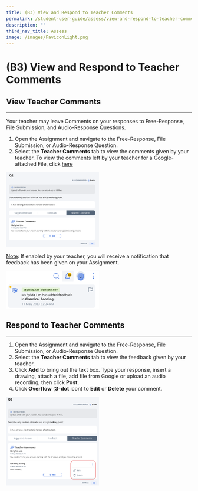 ```yaml
---
title: (B3) View and Respond to Teacher Comments
permalink: /student-user-guide/assess/view-and-respond-to-teacher-comments/
description: ""
third_nav_title: Assess
image: /images/FaviconLight.png
---
```

<h1 id="-3-view-and-respond-to-teacher-comments">(B3) View and Respond to Teacher Comments</h1>
<h2>View Teacher Comments</h2>
<hr>
<p>Your teacher may leave Comments on your responses to Free-Response, File Submission, and Audio-Response Questions.</p>
<ol>
<li>Open the Assignment and navigate to the Free-Response, File Submission, or Audio-Response Question.</li>
<li>Select the <strong>Teacher Comments</strong> tab to view the comments given by your teacher. To view the comments left by your teacher for a Google-attached File, click <a target="_blank" href="/student-user-guide/assign/attempt-google-attached-files/">here</a></li>
</ol>
<p><img style="width: 50%;" src="/images/1Student/As-TeacherComments.png"></p>
<p><u>Note</u>: If enabled by your teacher, you will receive a notification that feedback has been given on your Assignment.</p>
<p><img style="width: 50%;" src="/images/1Student/As-TeacherComments1.png"></p>
<h2 id="respond-to-teacher-comments">Respond to Teacher Comments</h2>
<hr>
<ol>
<li>Open the Assignment and navigate to the Free-Response, File Submission, or Audio-Response Question.</li>
<li>Select the <strong>Teacher Comments</strong> tab to view the feedback given by your teacher.</li>
<li>Click <strong>Add</strong> to bring out the text box. Type your response, insert a drawing, attach a file, add file from Google or upload an audio recording, then click <strong>Post</strong>.</li>
<li>Click <strong>Overflow</strong> (<strong>3-dot</strong> icon) to <strong>Edit</strong> or <strong>Delete</strong> your comment.</li>
</ol>
<img style="width: 50%;" src="/images/1Student/As-TeacherComments2.png">